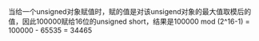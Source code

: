 当给一个unsigned对象赋值时，赋的值是对该unsigend对象的最大值取模后的值，因此100000赋给16位的unsigned short，结果是100000 mod (2^16-1) = 100000 - 65535 = 34465